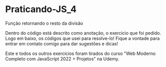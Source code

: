 # Praticando-JS_4
Função retornando o resto da divisão

Dentro do código está descrito como anotação, o exercicio que foi pedido. Logo em baixo,
os códigos que usei para resolve-lo! Fique a vontade para entrar em contato comigo para
dar sugestões e dicas!

Este e todos os outros exercícios foram tirados do curso "Web Moderno Completo com
JavaScript 2022 + Projetos" na Udemy.
